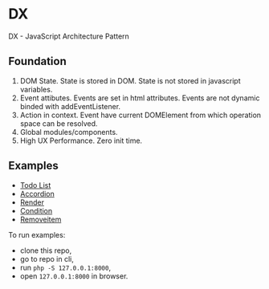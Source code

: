 # DX

DX - JavaScript Architecture Pattern

## Foundation

1. DOM State. State is stored in DOM. State is not stored in javascript variables.
2. Event attibutes. Events are set in html attributes. Events are not dynamic binded with addEventListener.
3. Action in context. Event have current DOMElement from which operation space can be resolved.
4. Global modules/components.
5. High UX Performance. Zero init time.

## Examples

- [Todo List](./example-todo-list.php)
- [Accordion](./example-accordion.php)
- [Render](./dx-render-example.php)
- [Condition](./dx-condition-example-select.php)
- [Removeitem](./dx-removeitem.php)

To run examples:

- clone this repo,
- go to repo in cli,
- run `php -S 127.0.0.1:8000`,
- open `127.0.0.1:8000` in browser.
